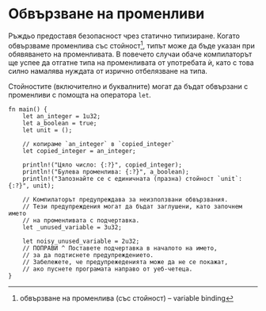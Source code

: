 # Обвързване на променливи

Ръждьо предоставя безопасност чрез статично типизиране. Когато обвързваме
променлива със стойност[^var_binding], типът може да бъде указан при
обявяването на променливата. В повечето случаи обаче компилаторът ще успее да
отгатне типа на променливата от употребата ѝ, като с това силно намалява
нуждата от изрично отбелязване на типа.

Стойностите (включително и буквалните) могат да бъдат обвързани с променливи с
помощта на оператора `let`.

```rust,editable
fn main() {
    let an_integer = 1u32;
    let a_boolean = true;
    let unit = ();

    // копираме `an_integer` в `copied_integer`
    let copied_integer = an_integer;

    println!("Цяло число: {:?}", copied_integer);
    println!("Булева променлива: {:?}", a_boolean);
    println!("Запознайте се с единичната (празна) стойност `unit`: {:?}", unit);

    // Компилаторът предупреждава за неизползвани обвързвания.
    // Тези предупреждения могат да бъдат заглушени, като започнем името
    // на променливата с подчертавка.
    let _unused_variable = 3u32;

    let noisy_unused_variable = 2u32;
    // ПОПРАВИ ^ Поставете подчертавка в началото на името,
    // за да подтиснете предупреждението.
    // Забележете, че предупрежеденията може да не се покажат,
    // ако пуснете програмата направо от уеб-четеца.
}
```

[^var_binding]: обвързване на променлива (със стойност) – variable binding
